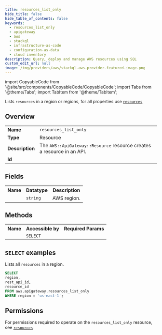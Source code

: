```yaml
---
title: resources_list_only
hide_title: false
hide_table_of_contents: false
keywords:
  - resources_list_only
  - apigateway
  - aws
  - stackql
  - infrastructure-as-code
  - configuration-as-data
  - cloud inventory
description: Query, deploy and manage AWS resources using SQL
custom_edit_url: null
image: /img/providers/aws/stackql-aws-provider-featured-image.png
---
```


import CopyableCode from '@site/src/components/CopyableCode/CopyableCode';
import Tabs from '@theme/Tabs';
import TabItem from '@theme/TabItem';

Lists <code>resources</code> in a region or regions, for all properties use <a href="/providers/aws/serviceName/resources/"><code>resources</code></a>

## Overview
<table><tbody>
<tr><td><b>Name</b></td><td><code>resources_list_only</code></td></tr>
<tr><td><b>Type</b></td><td>Resource</td></tr>
<tr><td><b>Description</b></td><td>The <code>AWS::ApiGateway::Resource</code> resource creates a resource in an API.</td></tr>
<tr><td><b>Id</b></td><td><CopyableCode code="aws.apigateway.resources_list_only" /></td></tr>
</tbody></table>

## Fields
<table><tbody><tr><th>Name</th><th>Datatype</th><th>Description</th></tr><tr><td><CopyableCode code="region" /></td><td><code>string</code></td><td>AWS region.</td></tr>
</tbody></table>

## Methods

<table><tbody>
  <tr>
    <th>Name</th>
    <th>Accessible by</th>
    <th>Required Params</th>
  </tr>
  <tr>
    <td><CopyableCode code="list_resources" /></td>
    <td><code>SELECT</code></td>
    <td><CopyableCode code="region" /></td>
  </tr>
</tbody></table>

## `SELECT` examples
Lists all <code>resources</code> in a region.
```sql
SELECT
region,
rest_api_id,
resource_id
FROM aws.apigateway.resources_list_only
WHERE region = 'us-east-1';
```


## Permissions

For permissions required to operate on the <code>resources_list_only</code> resource, see <a href="/providers/aws/apigateway/resources/#permissions"><code>resources</code></a>

